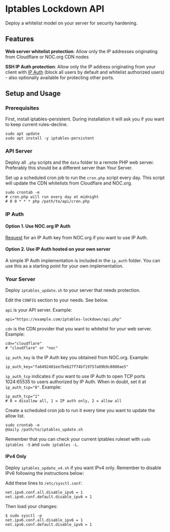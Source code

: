 # Iptables Lockdown API

Deploy a whitelist model on your server for security hardening.

## Features

**Web server whitelist protection**: Allow only the IP addresses originating from Cloudflare or NOC.org CDN nodes

**SSH IP Auth protection**: Allow only the IP address originating from your client with [IP Auth](https://noc.org/help/create-a-whitelist-control-list-using-ssh-ip-authentication/) (block all users by default and whitelist authorized users) - also optionally available for protecting other ports.

## Setup and Usage

### Prerequisites

First, install iptables-persistent. During installation it will ask you if you want to keep current rules–decline.

    sudo apt update
    sudo apt install -y iptables-persistent

### API Server

Deploy all `.php` scripts and the `data` folder to a remote PHP web server. Preferably this should be a different server than Your Server.

Set up a scheduled cron job to run the `cron.php` script every day. This script will update the CDN whitelists from Cloudflare and NOC.org.

    sudo crontab -e
    # cron.php will run every day at midnight
    # 0 0 * * * php /path/to/api/cron.php

### IP Auth

#### Option 1. Use NOC.org IP Auth

[Request](https://noc.org/help/create-a-whitelist-control-list-using-ssh-ip-authentication/) for an IP Auth key from NOC.org if you want to use IP Auth.

#### Option 2. Use IP Auth hosted on your own server

A simple IP Auth implementation is included in the `ip_auth` folder. You can use this as a starting point for your own implementation.

### Your Server

Deploy `iptables_update.sh` to your server that needs protection.

Edit the `CONFIG` section to your needs. See below.

`api` is your API server. Example: 

    api="https://example.com/iptables-lockdown/api.php"

`cdn` is the CDN provider that you want to whitelist for your web server. Example: 

    cdn="cloudflare"
    # "cloudflare" or "noc" 

`ip_auth_key` is the IP Auth key you obtained from NOC.org. Example: 

    ip_auth_key="fa6492401ee7beb27f74bf19757a89b9c8800ae5"

`ip_auth_tcp` indicates if you want to use IP Auth to open TCP ports 1024:65535 to users authorized by IP Auth. When in doubt, set it at `ip_auth_tcp="0"`. Example: 

    ip_auth_tcp="1"  
    # 0 = disallow all, 1 = IP auth only, 2 = allow all

Create a scheduled cron job to run it every time you want to update the allow list.

    sudo crontab -e
    @daily /path/to/iptables_update.sh

Remember that you can check your current iptables ruleset with `sudo iptables -S` and `sudo iptables -L`.

#### IPv4 Only

Deploy `iptables_update_v4.sh` if you want IPv4 only. Remember to disable IPv6 following the instructions below:

Add these lines to `/etc/sysctl.conf`:

    net.ipv6.conf.all.disable_ipv6 = 1
    net.ipv6.conf.default.disable_ipv6 = 1

Then load your changes:

    $ sudo sysctl -p
    net.ipv6.conf.all.disable_ipv6 = 1
    net.ipv6.conf.default.disable_ipv6 = 1

